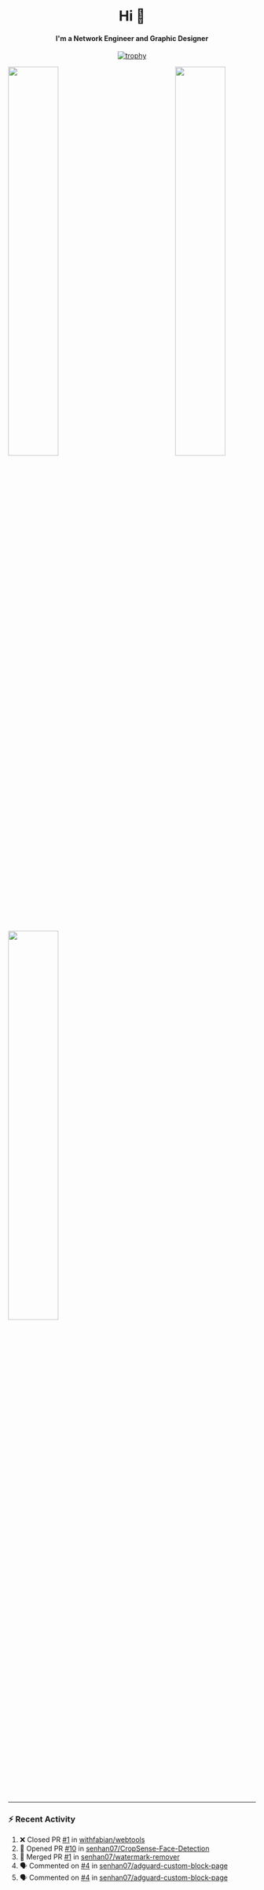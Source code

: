 <h1 align="center">Hi 👋</h1>
<h4 align="center">I'm a Network Engineer and Graphic Designer </h3>

<div align="center">
  
  [![trophy](https://github-profile-trophy.vercel.app/?username=senhan07&theme=gitdimmed&no-frame=true&no-bg=true&margin-w=15)](https://github.com/ryo-ma/github-profile-trophy)

</div>

<div align="center">
  <a href="https://discord.com/users/288949391748759553">
    <img align="right" src="https://lanyard.cnrad.dev/api/288949391748759553?idleMessage=Probably%20doing%20something%20else...&bg=0d1117" width="45%"/>
  </a>
</div>

<div align="left">
  <img src="https://github-readme-stats.vercel.app/api?username=senhan07&show_icons=true&show_icons=true&hide_border=true&show=reviews,prs_merged,prs_merged_percentage&custom_title=My%20Stats&theme=github_dark" width="45%">
</div>

<div align="left">
  <img src="https://github-readme-streak-stats.herokuapp.com?user=senhan07&theme=blueberry_duo&date_format=M%20j%5B%2C%20Y%5D&hide_border=true" width="45%">
</div>

---

### :zap: Recent Activity

<!--START_SECTION:activity-->
1. ❌ Closed PR [#1](https://github.com/withfabian/webtools/pull/1) in [withfabian/webtools](https://github.com/withfabian/webtools)
2. 💪 Opened PR [#10](https://github.com/senhan07/CropSense-Face-Detection/pull/10) in [senhan07/CropSense-Face-Detection](https://github.com/senhan07/CropSense-Face-Detection)
3. 🎉 Merged PR [#1](https://github.com/senhan07/watermark-remover/pull/1) in [senhan07/watermark-remover](https://github.com/senhan07/watermark-remover)
4. 🗣 Commented on [#4](https://github.com/senhan07/adguard-custom-block-page/issues/4#issuecomment-1920520058) in [senhan07/adguard-custom-block-page](https://github.com/senhan07/adguard-custom-block-page)
5. 🗣 Commented on [#4](https://github.com/senhan07/adguard-custom-block-page/issues/4#issuecomment-1920497634) in [senhan07/adguard-custom-block-page](https://github.com/senhan07/adguard-custom-block-page)
<!--END_SECTION:activity-->
